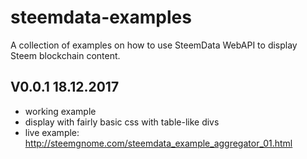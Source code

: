 # steemdata-examples
A collection of examples on how to use SteemData WebAPI to display Steem blockchain content.

V0.0.1  18.12.2017
------------------
- working example
- display with fairly basic css with table-like divs
- live example: http://steemgnome.com/steemdata_example_aggregator_01.html
